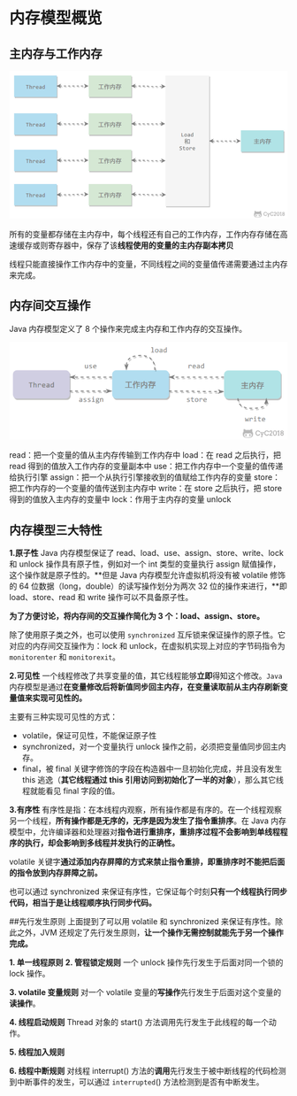 # 内存模型概览

## 主内存与工作内存
![](https://github.com/CyC2018/CS-Notes/blob/master/notes/pics/15851555-5abc-497d-ad34-efed10f43a6b.png)

所有的变量都存储在主内存中，每个线程还有自己的工作内存，工作内存存储在高速缓存或则寄存器中，保存了该**线程使用的变量的主内存副本拷贝**

线程只能直接操作工作内存中的变量，不同线程之间的变量值传递需要通过主内存来完成。

## 内存间交互操作
Java 内存模型定义了 8 个操作来完成主内存和工作内存的交互操作。

![](https://github.com/CyC2018/CS-Notes/blob/master/notes/pics/8b7ebbad-9604-4375-84e3-f412099d170c.png)


read：把一个变量的值从主内存传输到工作内存中
load：在 read 之后执行，把 read 得到的值放入工作内存的变量副本中
use：把工作内存中一个变量的值传递给执行引擎
assign：把一个从执行引擎接收到的值赋给工作内存的变量
store：把工作内存的一个变量的值传送到主内存中
write：在 store 之后执行，把 store 得到的值放入主内存的变量中
lock：作用于主内存的变量
unlock

## 内存模型三大特性

**1.原子性**
Java 内存模型保证了 read、load、use、assign、store、write、lock 和 unlock 操作具有原子性，例如对一个 int 类型的变量执行 assign 赋值操作，这个操作就是原子性的。**但是 Java 内存模型允许虚拟机将没有被 volatile 修饰的 64 位数据（long，double）的读写操作划分为两次 32 位的操作来进行，**即 load、store、read 和 write 操作可以不具备原子性。

**为了方便讨论，将内存间的交互操作简化为 3 个：load、assign、store。**


除了使用原子类之外，也可以使用 `synchronized` 互斥锁来保证操作的原子性。它对应的内存间交互操作为：lock 和 unlock，在虚拟机实现上对应的字节码指令为 `monitorenter` 和 `monitorexit`。


**2.可见性**
一个线程修改了共享变量的值，其它线程能够**立即**得知这个修改。`Java` 内存模型是通过**在变量修改后将新值同步回主内存，在变量读取前从主内存刷新变量值来实现可见性的。**

主要有三种实现可见性的方式：
- volatile，保证可见性，不能保证原子性
- synchronized，对一个变量执行 unlock 操作之前，必须把变量值同步回主内存。
- final，被 final 关键字修饰的字段在构造器中一旦初始化完成，并且没有发生 this 逃逸（**其它线程通过 this 引用访问到初始化了一半的对象**），那么其它线程就能看见 final 字段的值。

**3.有序性**
有序性是指：在本线程内观察，所有操作都是有序的。在一个线程观察另一个线程，**所有操作都是无序的，无序是因为发生了指令重排序**。在 Java 内存模型中，允许编译器和处理器对**指令进行重排序，重排序过程不会影响到单线程程序的执行，却会影响到多线程并发执行的正确性。**

volatile 关键字**通过添加内存屏障的方式来禁止指令重排，即重排序时不能把后面的指令放到内存屏障之前。**

也可以通过 synchronized 来保证有序性，它保证每个时刻**只有一个线程执行同步代码，相当于是让线程顺序执行同步代码。**

##先行发生原则
上面提到了可以用 volatile 和 synchronized 来保证有序性。除此之外，JVM 还规定了先行发生原则，**让一个操作无需控制就能先于另一个操作完成。**


**1. 单一线程原则**
**2. 管程锁定规则**
一个 unlock 操作先行发生于后面对同一个锁的 lock 操作。

**3. volatile 变量规则**
对一个 volatile 变量的**写操作**先行发生于后面对这个变量的**读操作**。

**4. 线程启动规则**
Thread 对象的 start() 方法调用先行发生于此线程的每一个动作。

**5. 线程加入规则**

**6. 线程中断规则**
对线程 interrupt() 方法的**调用**先行发生于被中断线程的代码检测到中断事件的发生，可以通过 `interrupted`() 方法检测到是否有中断发生。